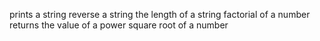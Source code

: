 prints a string
reverse a string
 the length of a string
factorial of a number
returns the value of a power
square root of a number

